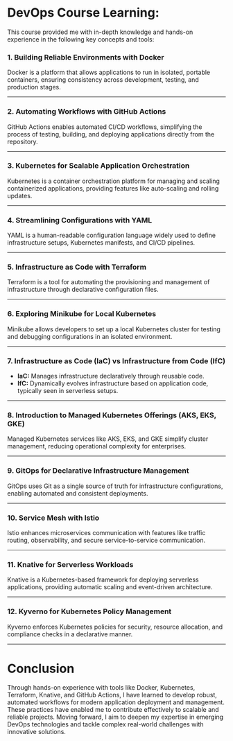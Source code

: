 # DevOps Course Learning:  
This course provided me with in-depth knowledge and hands-on experience in the following key concepts and tools:

### **1. Building Reliable Environments with Docker**  
Docker is a platform that allows applications to run in isolated, portable containers, ensuring consistency across development, testing, and production stages.  

---

### **2. Automating Workflows with GitHub Actions**  
GitHub Actions enables automated CI/CD workflows, simplifying the process of testing, building, and deploying applications directly from the repository.  

---

### **3. Kubernetes for Scalable Application Orchestration**  
Kubernetes is a container orchestration platform for managing and scaling containerized applications, providing features like auto-scaling and rolling updates.  

---

### **4. Streamlining Configurations with YAML**  
YAML is a human-readable configuration language widely used to define infrastructure setups, Kubernetes manifests, and CI/CD pipelines.  

---

### **5. Infrastructure as Code with Terraform**  
Terraform is a tool for automating the provisioning and management of infrastructure through declarative configuration files.  

---

### **6. Exploring Minikube for Local Kubernetes**  
Minikube allows developers to set up a local Kubernetes cluster for testing and debugging configurations in an isolated environment.  

---

### **7. Infrastructure as Code (IaC) vs Infrastructure from Code (IfC)**  
- **IaC:** Manages infrastructure declaratively through reusable code.  
- **IfC:** Dynamically evolves infrastructure based on application code, typically seen in serverless setups.  

---

### **8. Introduction to Managed Kubernetes Offerings (AKS, EKS, GKE)**  
Managed Kubernetes services like AKS, EKS, and GKE simplify cluster management, reducing operational complexity for enterprises.  

---

### **9. GitOps for Declarative Infrastructure Management**  
GitOps uses Git as a single source of truth for infrastructure configurations, enabling automated and consistent deployments.  

---

### **10. Service Mesh with Istio**  
Istio enhances microservices communication with features like traffic routing, observability, and secure service-to-service communication.  

---

### **11. Knative for Serverless Workloads**  
Knative is a Kubernetes-based framework for deploying serverless applications, providing automatic scaling and event-driven architecture.  

---

### **12. Kyverno for Kubernetes Policy Management**  
Kyverno enforces Kubernetes policies for security, resource allocation, and compliance checks in a declarative manner.  

---  

# Conclusion  
Through hands-on experience with tools like Docker, Kubernetes, Terraform, Knative, and GitHub Actions, I have learned to  develop robust, automated workflows for modern application deployment and management. These practices have enabled me to contribute effectively to scalable and reliable projects. Moving forward, I aim to deepen my expertise in emerging DevOps technologies and tackle complex real-world challenges with innovative solutions.

